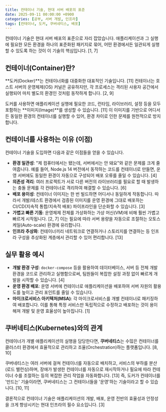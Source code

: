 ```yaml
---
title: 컨테이너 기술, 현대 서버 배포의 표준
date: 2025-09-11 00:00:00 +0900
categories: [공부, 서버 개발, 인프라]
tags: [컨테이너, 도커, 쿠버네티스, 배포]
---
```


컨테이너 기술은 현대 서버 배포의 표준으로 자리 잡았습니다. 애플리케이션과 그 실행에 필요한 모든 환경을 하나의 표준화된 패키지로 묶어, 어떤 환경에서든 일관되게 실행할 수 있도록 하는 것이 이 기술의 핵심입니다. [1, 7]

## 컨테이너(Container)란?

**도커(Docker)**는 컨테이너화를 대중화한 대표적인 기술입니다. [11] 컨테이너는 호스트 서버의 운영체제(OS) 커널은 공유하지만, 각 프로세스는 격리된 사용자 공간에서 실행되어 마치 별도의 환경인 것처럼 동작하게 합니다. [2, 9]

도커를 사용하면 애플리케이션 실행에 필요한 코드, 런타임, 라이브러리, 설정 등을 모두 포함하는 **이미지(Image)**를 생성할 수 있습니다. [11] 이 이미지를 기반으로 어디서든 동일한 환경의 컨테이너를 실행할 수 있어, 환경 차이로 인한 문제를 원천적으로 방지합니다.

## 컨테이너를 사용하는 이유 (이점)

컨테이너 기술을 도입하면 다음과 같은 이점들을 얻을 수 있습니다.

- **환경 일관성**: "제 컴퓨터에서는 됐는데, 서버에서는 안 돼요"와 같은 문제를 크게 줄여줍니다. 예를 들어, Node.js 14 버전에서 동작하는 코드를 컨테이너로 만들면, 운영 서버에도 동일한 환경이 자동으로 구성되어 배포 오류를 줄일 수 있습니다. [4]
- **의존성 격리**: 여러 프로젝트가 서로 다른 버전의 라이브러리를 필요로 할 때 발생하는 충돌 문제를 각 컨테이너로 격리하여 해결할 수 있습니다. [6]
- **배포 용이성**: 컨테이너 이미지는 한 번 빌드하면 어디서나 동일하게 작동합니다. 따라서 개발/테스트 환경에서 검증된 이미지를 운영 환경에 그대로 배포하는 CI/CD(지속적 통합/지속적 배포) 파이프라인을 단순화할 수 있습니다. [3]
- **가볍고 빠른 기동**: 운영체제 전체를 가상화하는 가상 머신(VM)에 비해 훨씬 가볍고 빠르게 시작됩니다. [2, 7] 이는 필요에 따라 서버 용량을 자동으로 조절하는 오토스케일(Auto-scale) 환경에 유리합니다.
- **인프라 추상화**: 컨테이너끼리 네트워크로 연결하거나 스토리지를 연결하는 등 인프라 구성을 추상화된 계층에서 관리할 수 있어 편리합니다. [13]

## 실무 활용 예시

- **개발 환경 구성**: `docker-compose` 등을 활용하여 데이터베이스, 서버 등 전체 개발 환경을 코드로 관리하고 실행함으로써, 팀원들이 복잡한 설정 과정 없이 빠르게 개발을 시작할 수 있습니다. [4]
- **운영 환경 배포**: 운영 서버에 컨테이너로 애플리케이션을 배포하여 서버 자원의 활용도를 높이고 관리 포인트를 줄일 수 있습니다.
- **마이크로서비스 아키텍처(MSA)**: 각 마이크로서비스를 개별 컨테이너로 패키징하여 배포합니다. 이를 통해 특정 서비스만 독립적으로 수정하고 배포하는 것이 용이해져 개발 및 운영 효율성이 높아집니다. [1]

## 쿠버네티스(Kubernetes)와의 관계

컨테이너가 개별 애플리케이션의 실행을 담당한다면, **쿠버네티스**는 수많은 컨테이너를 클러스터 환경에서 효율적으로 관리하고 조율(Orchestration)하는 플랫폼입니다. [8, 10]

쿠버네티스는 여러 서버에 걸쳐 컨테이너를 자동으로 배치하고, 서비스의 부하를 분산(로드 밸런싱)하며, 장애가 발생한 컨테이너를 자동으로 재시작하거나 필요에 따라 컨테이너 수를 조절하는 등의 복잡한 관리 작업을 자동화합니다. [13] 즉, 도커가 컨테이너를 '만드는' 기술이라면, 쿠버네티스는 그 컨테이너들을 '운영'하는 기술이라고 할 수 있습니다. [10, 11]

결론적으로 컨테이너 기술은 애플리케이션의 개발, 배포, 운영 전반의 효율성과 안정성을 크게 향상시키는 현대 인프라의 필수 요소입니다. [3]
```